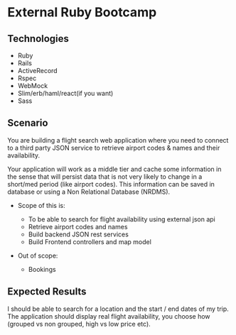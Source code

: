 # External Ruby Bootcamp

## Technologies
 - Ruby
 - Rails
 - ActiveRecord
 - Rspec
 - WebMock
 - Slim/erb/haml/react(if you want)
 - Sass

## Scenario

You are building a flight search web application where you need to connect to a third party JSON service to retrieve airport codes & names and their availability.

Your application will work as a middle tier and cache some information in the sense that will persist data that is not very likely to change in a short/med period (like airport codes). This information can be saved in database or using a Non Relational Database (NRDMS).

- Scope of this is:
   - To be able to search for flight availability using external json api 
   - Retrieve airport codes and names
   - Build backend JSON rest services
   - Build Frontend controllers and map model

- Out of scope:
  - Bookings

## Expected Results
I should be able to search for a location and the start / end dates of my trip.
The application should display real flight availability, you choose how (grouped vs non grouped, high vs low price etc).
